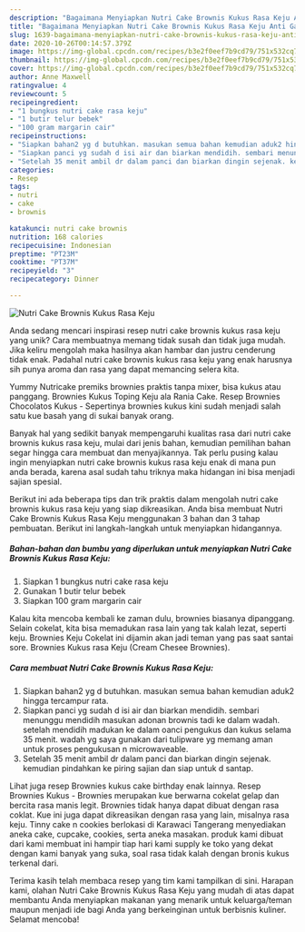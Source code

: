 ```yaml
---
description: "Bagaimana Menyiapkan Nutri Cake Brownis Kukus Rasa Keju Anti Gagal"
title: "Bagaimana Menyiapkan Nutri Cake Brownis Kukus Rasa Keju Anti Gagal"
slug: 1639-bagaimana-menyiapkan-nutri-cake-brownis-kukus-rasa-keju-anti-gagal
date: 2020-10-26T00:14:57.379Z
image: https://img-global.cpcdn.com/recipes/b3e2f0eef7b9cd79/751x532cq70/nutri-cake-brownis-kukus-rasa-keju-foto-resep-utama.jpg
thumbnail: https://img-global.cpcdn.com/recipes/b3e2f0eef7b9cd79/751x532cq70/nutri-cake-brownis-kukus-rasa-keju-foto-resep-utama.jpg
cover: https://img-global.cpcdn.com/recipes/b3e2f0eef7b9cd79/751x532cq70/nutri-cake-brownis-kukus-rasa-keju-foto-resep-utama.jpg
author: Anne Maxwell
ratingvalue: 4
reviewcount: 5
recipeingredient:
- "1 bungkus nutri cake rasa keju"
- "1 butir telur bebek"
- "100 gram margarin cair"
recipeinstructions:
- "Siapkan bahan2 yg d butuhkan. masukan semua bahan kemudian aduk2 hingga tercampur rata."
- "Siapkan panci yg sudah d isi air dan biarkan mendidih. sembari menunggu mendidih masukan adonan brownis tadi ke dalam wadah. setelah mendidih madukan ke dalam oanci pengukus dan kukus selama 35 menit. wadah yg saya gunakan dari tulipware yg memang aman untuk proses pengukusan n microwaveable."
- "Setelah 35 menit ambil dr dalam panci dan biarkan dingin sejenak. kemudian pindahkan ke piring sajian dan siap untuk d santap."
categories:
- Resep
tags:
- nutri
- cake
- brownis

katakunci: nutri cake brownis 
nutrition: 168 calories
recipecuisine: Indonesian
preptime: "PT23M"
cooktime: "PT37M"
recipeyield: "3"
recipecategory: Dinner

---
```



![Nutri Cake Brownis Kukus Rasa Keju](https://img-global.cpcdn.com/recipes/b3e2f0eef7b9cd79/751x532cq70/nutri-cake-brownis-kukus-rasa-keju-foto-resep-utama.jpg)

Anda sedang mencari inspirasi resep nutri cake brownis kukus rasa keju yang unik? Cara membuatnya memang tidak susah dan tidak juga mudah. Jika keliru mengolah maka hasilnya akan hambar dan justru cenderung tidak enak. Padahal nutri cake brownis kukus rasa keju yang enak harusnya sih punya aroma dan rasa yang dapat memancing selera kita.

Yummy Nutricake premiks brownies praktis tanpa mixer, bisa kukus atau panggang. Brownies Kukus Toping Keju ala Rania Cake. Resep Brownies Chocolatos Kukus - Sepertinya brownies kukus kini sudah menjadi salah satu kue basah yang di sukai banyak orang.

Banyak hal yang sedikit banyak mempengaruhi kualitas rasa dari nutri cake brownis kukus rasa keju, mulai dari jenis bahan, kemudian pemilihan bahan segar hingga cara membuat dan menyajikannya. Tak perlu pusing kalau ingin menyiapkan nutri cake brownis kukus rasa keju enak di mana pun anda berada, karena asal sudah tahu triknya maka hidangan ini bisa menjadi sajian spesial.


Berikut ini ada beberapa tips dan trik praktis dalam mengolah nutri cake brownis kukus rasa keju yang siap dikreasikan. Anda bisa membuat Nutri Cake Brownis Kukus Rasa Keju menggunakan 3 bahan dan 3 tahap pembuatan. Berikut ini langkah-langkah untuk menyiapkan hidangannya.

<!--inarticleads1-->

##### Bahan-bahan dan bumbu yang diperlukan untuk menyiapkan Nutri Cake Brownis Kukus Rasa Keju:

1. Siapkan 1 bungkus nutri cake rasa keju
1. Gunakan 1 butir telur bebek
1. Siapkan 100 gram margarin cair


Kalau kita mencoba kembali ke zaman dulu, brownies biasanya dipanggang. Selain cokelat, kita bisa memadukan rasa lain yang tak kalah lezat, seperti keju. Brownies Keju Cokelat ini dijamin akan jadi teman yang pas saat santai sore. Brownies Kukus rasa Keju (Cream Chesee Brownies). 

<!--inarticleads2-->

##### Cara membuat Nutri Cake Brownis Kukus Rasa Keju:

1. Siapkan bahan2 yg d butuhkan. masukan semua bahan kemudian aduk2 hingga tercampur rata.
1. Siapkan panci yg sudah d isi air dan biarkan mendidih. sembari menunggu mendidih masukan adonan brownis tadi ke dalam wadah. setelah mendidih madukan ke dalam oanci pengukus dan kukus selama 35 menit. wadah yg saya gunakan dari tulipware yg memang aman untuk proses pengukusan n microwaveable.
1. Setelah 35 menit ambil dr dalam panci dan biarkan dingin sejenak. kemudian pindahkan ke piring sajian dan siap untuk d santap.


Lihat juga resep Brownies kukus cake birthday enak lainnya. Resep Brownies Kukus - Brownies merupakan kue berwarna cokelat gelap dan bercita rasa manis legit. Brownies tidak hanya dapat dibuat dengan rasa coklat. Kue ini juga dapat dikreasikan dengan rasa yang lain, misalnya rasa keju. Tinny cake n cookies berlokasi di Karawaci Tangerang menyediakan aneka cake, cupcake, cookies, serta aneka masakan. produk kami dibuat dari kami membuat ini hampir tiap hari kami supply ke toko yang dekat dengan kami banyak yang suka, soal rasa tidak kalah dengan bronis kukus terkenal dari. 

Terima kasih telah membaca resep yang tim kami tampilkan di sini. Harapan kami, olahan Nutri Cake Brownis Kukus Rasa Keju yang mudah di atas dapat membantu Anda menyiapkan makanan yang menarik untuk keluarga/teman maupun menjadi ide bagi Anda yang berkeinginan untuk berbisnis kuliner. Selamat mencoba!
